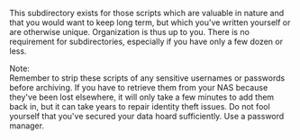 This subdirectory exists for those scripts which are valuable in nature and that you would want to keep long term, but which you've written yourself or are otherwise unique. Organization is thus up to you. There is no requirement for subdirectories, especially if you have only a few dozen or less. 

Note:  
Remember to strip these scripts of any sensitive usernames or passwords before archiving. If you have to retrieve them from your NAS because they've been lost elsewhere, it will only take a few minutes to add them back in, but it can take years to repair identity theft issues. Do not fool yourself that you've secured your data hoard sufficiently. Use a password manager.
